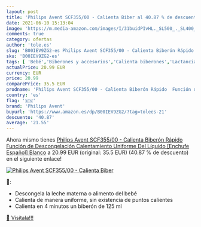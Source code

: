 ```yaml
---
layout: post
title: 'Philips Avent SCF355/00 - Calienta Biber al 40.87 % de descuento'
date: 2021-06-10 15:13:04
image: 'https://m.media-amazon.com/images/I/31buidPIvHL._SL500_._SL400_.jpg'
comments: true
category: ofertas
author: 'tole.es'
slug: 'B00IEV9ZG2-es Philips Avent SCF355/00 - Calienta Biberón Rápido Función...'
sku: 'B00IEV9ZG2-es'
tags: [ 'Bebé','Biberones y accesorios','Calienta biberones','Lactancia y alimentación','avent','biberón','philips avent', ]
actualPrice: 20.99 EUR
currency: EUR
price: 20.99
comparePrice: 35.5 EUR
prodname: 'Philips Avent SCF355/00 - Calienta Biberón Rápido  Función de Descongelación  Calentamiento Uniforme Del Líquido [Enchufe Español]  Blanco'
country: 'es'
flag: '🇪🇸'
brand: 'Philips Avent'
buyurl: 'https://www.amazon.es/dp/B00IEV9ZG2/?tag=tolees-21'
descuento: '40.87'
average: '21.55'
---
```


Ahora mismo tienes [Philips Avent SCF355/00 - Calienta Biberón Rápido  Función de Descongelación  Calentamiento Uniforme Del Líquido [Enchufe Español]  Blanco](https://www.amazon.es/dp/B00IEV9ZG2/?tag=tolees-21) a 20.99 EUR (original: 35.5 EUR) (40.87 %  de descuento) en el siguiente enlace!

[![Philips Avent SCF355/00 - Calienta Biber](https://m.media-amazon.com/images/I/31buidPIvHL._SL500_._SL400_.jpg)](https://www.amazon.es/dp/B00IEV9ZG2/?tag=tolees-21)

🔎:

- Descongela la leche materna o alimento del bebé
- Calienta de manera uniforme, sin existencia de puntos calientes
- Calienta en 4 minutos un biberón de 125 ml

[🛒 Visítala!!!](https://www.amazon.es/dp/B00IEV9ZG2/?tag=tolees-21)
